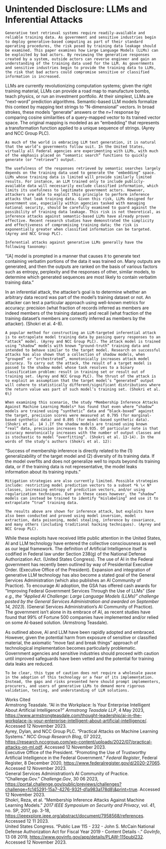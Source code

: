   # Unintended Disclosure: LLMs and Inferential Attacks

	Generative text retrieval systems require readily-available and reliable training data. As government and sensitive industries begin to deploy generative-based computing as part of their standard operating procedures, the risk posed by training data leakage should be examined. This paper examines how Large Language Models (LLMs) can be exploited by bad actors. By reviewing the generative responses created by a system, outside actors can reverse engineer and gain an understanding of the training data used for the LLM. As governments and sensitive industries begin to provide the training data to LLMs, the risk that bad actors could compromise sensitive or classified information is increased. 

LLMs are currently revolutionizing computation systems; given the right training material, LLMs can provide a road map to manufacture bombs, teach physics, or run an investment portfolio. At their simplest, LLMs are “next-word” prediction algorithms. Semantic-based LLM models formalize this context by mapping text strings to “N-dimensional” vectors. In broad strokes, these models “generate” answers or the *n+1* response by comparing cosine similarities of a query-mapped vector to its trained vector space. The original mapping is modeled as an “embedding” that represents a transformation function applied to a unique sequence of strings. (Ayrey and NCC Group PLC).

	As much of the world is embracing LLM text generation, it is natural that the world’s governments follow suit. In the United States, virtually all Federal agencies are experimenting with LLMs, with much of the emphasis placed on “semantic search” functions to quickly generate (or “retrieve”) output. 

	The usefulness of the responses retrieved by semantic searches largely depends on the training data used to generate the ‘embedding” space. LLMs whose training data is limited will provide similarly limited results. For instance, an LLM trained only to include publicly-available data will necessarily exclude classified information, which limits its usefulness to legitimate government actors. However, attackers are able to exploit this principle to perform inference attacks that leak training data. Given this risk, LLMs designed for government use, especially within agencies tasked with managing national security, should be carefully examined to guard against the possibility of training data leakage. This risk is not theoretical, as inference attacks against semantic-based LLMs have already proven effective. Recent research studies have demonstrated the simplicity and effectiveness of compromising training data; the risk is exponentially greater when classified information can be targeted. (Ayrey and NCC Group PLC).

	Inferential attacks against generative LLMs generally have the following taxonomy: 

“\[A\] model is prompted in a manner that causes it to generate text containing verbatim portions of the data it was trained on. Many outputs are generated, and then the outputs are ranked on the basis of various factors such as entropy, perplexity and the responses of other, similar models, to determine which generated sequences are most likely to contain verbatim training data.”

In an inferential attack, the attacker’s goal is to determine whether an arbitrary data record was part of the model’s training dataset or not. An attacker can test a particular approach using well-known metrics for accuracy: precision (what fraction of records inferred as members are indeed members of the training dataset) and recall (what fraction of the training dataset’s members are correctly inferred as members by the attacker). (Shokri et al. 4-8).

	A popular method for constructing an LLM-targeted inferential attack is to extrapolate model training data by passing query responses to an “attack” model. (Ayrey and NCC Group PLC). The attack model is trained using “shadow” models with known “ground-truth” training data and intended to behave similar to the target model. Research on successful attacks has also shown that a collection of shadow models, when “grouped” or “orchestrated”, monotonically increases attack model accuracy. To carry out the attack, the result of a target model is passed to the shadow model whose task resolves to a binary classification problem: result in training set or result out of training set. (Ayrey and NCC Group PLC). The thrust of the attack is to exploit an assumption that the target model’s “generated” output will cohere to statistically different/significant distributions where the return value was part of such model’s training set. (Shokri et al. 6\)

	When examining this scenario, the study *Membership Inference Attacks Against Machine Learning Models* has found that even where “shadow” models are trained using “synthetic” data and “black-boxed” against the target, precision scores were measured at 0.795 (for marginal-based synthetic data) and 0.895 (for model-based synthetic data). (Shokri et al. 14 ).If the shadow models are trained using known “real” data, precision increases to 0.935. Of particular note is that accuracy monotonically increases with the number of output classes and is stochastic to model “overfitting”. (Shokri et al. 13-14). In the words of the study’s authors (Shokri et al. 12): 

“Success of membership inference is directly related to the (1) generalizability of the target model and (2) diversity of its training data. If the model overfits and does not generalize well to inputs beyond its training data, or if the training data is not representative, the model leaks information about its training inputs.”

	Mitigation strategies are also currently limited. Possible strategies include: restricting model prediction vectors to a subset *k \< N* classes, increasing entropy of prediction vectors, and/or using regularization techniques. Even in these cases however, the “shadow” models can instead be trained to identify “mislabeling” and use it to extrapolate “true” training data. 

	The results above are shown for inference attack, but exploits have also been conducted and proved using model inversion, model extraction, data poisoning, model stealing, inference by covariance, and many others (including traditional hacking techniques). (Ayrey and NCC Group PLC). 

While these exploits have received little public attention in the United States, AI and LLM technology have entered the collective consciousness as well as our legal framework. The definition of Artificial Intelligence itself is codified in Federal law under Section 238(g) of the National Defense Authorization Act. (United States Congress). The use of AI in the Federal government has recently been outlined by way of Presidential Executive Order. (Executive Office of the President). Expansion and integration of generative LLM technology has also become a stated goal of the General Services Administration (which also publishes an AI Community of Practice). To encourage AI adoption, the GSA has offered cash awards for ”Improving Federal Government Services Through the Use of LLMs” (*See e.g., the “Applied AI Challenge: Large Language Models (LLMs)” challenge posted by the General Services Administration* *and awarded on September 14, 2023*). (General Services Administration’s AI Community of Practice). The government isn’t alone in its embrace of AI, as recent studies have found that 99% of Fortune 500 companies have implemented and/or relied on some AI-based solution. (Armstrong Teasdale).

As outlined above, AI and LLM have been rapidly adopted and embraced. However, given the potential harm from exposure of sensitive or classified material, the axiomatic “move fast and break things” approach of technological implementation becomes particularly problematic. Government agencies and sensitive industries should proceed with caution until improved safeguards have been vetted and the potential for training data leaks are reduced. 

	To be clear, this type of caution does not require a wholesale pause in the adoption of this technology or a fear of its implementation. Instead, the gaps and risks presented here should prompt implementers, procurers, and users of generative LLMs to demand more rigorous validation, testing, and understanding of LLM solutions. 

Works Cited  
Armstrong Teasdale. “AI in the Workplace: Is Your Enterprise Intelligent About Artificial Intelligence?” *Armstrong Teasdale LLP*, 4 May 2023, https://www.armstrongteasdale.com/thought-leadership/ai-in-the-workplace-is-your-enterprise-intelligent-about-artificial-intelligence/. Accessed 12 November 2023\.  
Ayrey, Dylan, and NCC Group PLC. “Practical Attacks on Machine Learning Systems.” *NCC Group Research Blog*, 07 2022, https://research.nccgroup.com/wp-content/uploads/2022/07/practical-attacks-on-ml.pdf. Accessed 12 November 2023\.  
Executive Office of the President. “Promoting the Use of Trustworthy Artificial Intelligence in the Federal Government.” *Federal Register*, Federal Register, 8 December 2020, https://www.federalregister.gov/d/2020-27065. Accessed 12 November 2023\.  
General Services Administration’s AI Community of Practice. “Challenge.Gov.” *Challenge.Gov*, 30 06 2023, https://portal.challenge.gov/public/previews/challenges?challenge=fc145291-15a7-4276-932f-d1a983a178d8\&print=true. Accessed 12 November 2023\.  
Shokri, Reza, et al. “Membership Inference Attacks Against Machine Learning Models.” *2017 IEEE Symposium on Security and Privacy*, vol. 41, no. SP, 2017, pp. 3-18, https://ieeexplore.ieee.org/abstract/document/7958568/references. Accessed 12 11 2023\.  
United States Congress. “Public Law 115 \- 232 \- John S. McCain National Defense Authorization Act for Fiscal Year 2019 \- Content Details \-.” *GovInfo*, 13 08 2019, https://www.govinfo.gov/app/details/PLAW-115publ232. Accessed 12 November 2023\.  
